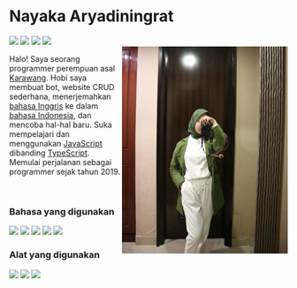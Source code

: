 <h1>Nayaka Aryadiningrat</h1>
<div>
   <a href="https://id.wikipedia.org/wiki/Perempuan"><img src="https://shields.io/badge/gender-%F0%9F%91%A9%F0%9F%8F%BB-pink?style=flat" /></a>
   <a href="https://en.wikipedia.org/wiki/Preferred_gender_pronoun"><img src="https://shields.io/badge/pronouns-she/any-pink?style=flat" /></a>
   <a href="https://discord.gg/TBAQ4UwsXK"><img src="https://img.shields.io/badge/ry%235007-%235865F2.svg?style=flat&logo=discord&logoColor=white" /></a>
   <a href="mailto:nykdnrt@gmail.com"><img src="https://img.shields.io/badge/nykdnrt@gmail.com-D14836?style=flat&logo=gmail&logoColor=white" /></a>
</div>
<img src="https://raw.githubusercontent.com/nykdnrt/nykdnrt/main/me.jpg" align="right" width="300px" />
<p>Halo! Saya seorang programmer perempuan asal <a href="https://id.wikipedia.org/wiki/Kabupaten_Karawang">Karawang</a>. Hobi saya membuat bot, website CRUD sederhana, menerjemahkan <a href="https://id.wikipedia.org/wiki/Bahasa_Inggris">bahasa Inggris</a> ke dalam <a href="https://id.wikipedia.org/wiki/Bahasa_Indonesia">bahasa Indonesia</a>, dan mencoba hal-hal baru. Suka mempelajari dan menggunakan <a href="https://id.wikipedia.org/wiki/JavaScript">JavaScript</a> dibanding <a href="https://en.wikipedia.org/wiki/TypeScript">TypeScript</a>. Memulai perjalanan sebagai programmer sejak tahun 2019.</p>

<br>

<h3>Bahasa yang digunakan</h3>
<div>
   <a href="https://id.wikipedia.org/wiki/HTML5"><img src="https://img.shields.io/badge/HTML5-%23E34F26.svg?style=flat&logo=html5&logoColor=white" /></a>
   <a href="https://id.wikipedia.org/wiki/CSS_3"><img src="https://img.shields.io/badge/CSS3-%231572B6.svg?style=flat&logo=css3&logoColor=white" /></a>
   <a href="https://id.wikipedia.org/wiki/JavaScript"><img src="https://img.shields.io/badge/JavaScript-%23323330.svg?style=flat&logo=javascript&logoColor=%23F7DF1E" /></a>
   <a href="https://en.wikipedia.org/wiki/TypeScript"><img src="https://img.shields.io/badge/TypeScript-%23007ACC.svg?style=flat&logo=typescript&logoColor=white" /></a>
   <a href="https://id.wikipedia.org/wiki/PHP"><img src="https://img.shields.io/badge/PHP-%23777BB4.svg?style=flat&logo=php&logoColor=white" /></a>
</div>

<h3>Alat yang digunakan</h3>
<div>
   <a href="https://code.visualstudio.com/"><img src="https://img.shields.io/badge/Visual%20Studio%20Code-0078d7.svg?style=flat&logo=visual-studio-code&logoColor=white" /></a>
   <a href="https://git-scm.com/"><img src="https://img.shields.io/badge/Git-%23F05033.svg?style=flat&logo=git&logoColor=white" /></a>
   <a href="https://github.com/"><img src="https://img.shields.io/badge/Github-%23121011.svg?style=flat&logo=github&logoColor=white" /></a>
</div>
